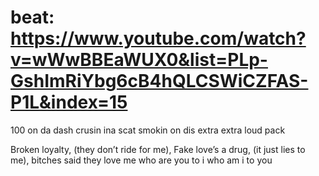 # beat: https://www.youtube.com/watch?v=wWwBBEaWUX0&list=PLp-GshImRiYbg6cB4hQLCSWiCZFAS-P1L&index=15

100 on da dash 
crusin ina scat
smokin on dis extra extra loud pack

Broken loyalty, (they don’t ride for me),
Fake love’s a drug, (it just lies to me),
bitches said they love me who are you to i
who am i to you
